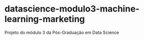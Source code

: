 # datascience-modulo3-machine-learning-marketing
Projeto do módulo 3 da Pós-Graduação em Data Science
